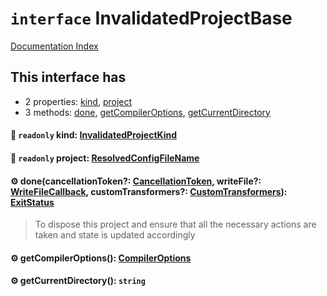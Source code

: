 # `interface` InvalidatedProjectBase

[Documentation Index](../README.md)

## This interface has

- 2 properties:
[kind](#-readonly-kind-invalidatedprojectkind),
[project](#-readonly-project-resolvedconfigfilename)
- 3 methods:
[done](#-donecancellationtoken-cancellationtoken-writefile-writefilecallback-customtransformers-customtransformers-exitstatus),
[getCompilerOptions](#-getcompileroptions-compileroptions),
[getCurrentDirectory](#-getcurrentdirectory-string)


#### 📄 `readonly` kind: [InvalidatedProjectKind](../enum.InvalidatedProjectKind/README.md)



#### 📄 `readonly` project: [ResolvedConfigFileName](../type.ResolvedConfigFileName/README.md)



#### ⚙ done(cancellationToken?: [CancellationToken](../private.interface.CancellationToken/README.md), writeFile?: [WriteFileCallback](../private.type.WriteFileCallback/README.md), customTransformers?: [CustomTransformers](../private.interface.CustomTransformers/README.md)): [ExitStatus](../private.enum.ExitStatus/README.md)

> To dispose this project and ensure that all the necessary actions are taken and state is updated accordingly



#### ⚙ getCompilerOptions(): [CompilerOptions](../private.interface.CompilerOptions/README.md)



#### ⚙ getCurrentDirectory(): `string`



